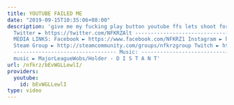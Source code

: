 ```yaml
---
title: YOUTUBE FAILED ME
date: "2019-09-15T10:35:06+08:00"
description: 'give me my fucking play button youtube ffs lets shoot for 1 like thx
  Twitter ► https://twitter.com/NFKRZAlt --------------------------------- SOCIAL
  MEDIA LINKS: Facebook ► https://www.facebook.com/NFKRZ1 Instagram ► https://instagram.com/roman_nfkrz/
  Steam Group ► http://steamcommunity.com/groups/nfkrzgroup Twitch ► http://www.twitch.tv/nfkrz
  --------------------------------- Music: --------------------------------- Outro
  music ► MajorLeagueWobs/Holder - D I S T A N T'
url: /nfkrz/bEvWGLLewlI/
providers:
  youtube:
    id: bEvWGLLewlI
type: video
---
```

